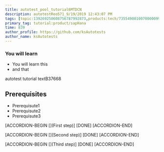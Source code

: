 ```yaml
---
title: autotest_pool_tutorial6MTDCN
description: autotestReo571_9/19/2019 12:43:07 PM
tags: [topic:139269250608756787992873,products:tech/73554900100700000996,tutorial:experience/advanced]
primary_tag: tutorial:product/sapHana
time: 839
author_profile: https://github.com/ksAutotests
author_name: ksAutotests
---
```

### You will learn
- You will learn this
- and that

autotest tutorial textB37668

## Prerequisites
- Prerequisute1
- Prerequisute2
- Prerequisute3

[ACCORDION-BEGIN [](First step)]
[DONE]
[ACCORDION-END]

[ACCORDION-BEGIN [](Second step)]
[DONE]
[ACCORDION-END]

[ACCORDION-BEGIN [](Third step)]
[DONE]
[ACCORDION-END]

